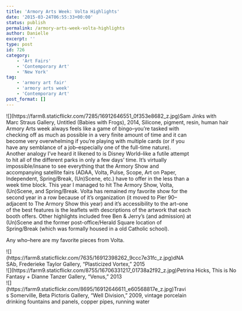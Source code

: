 ```yaml
---
title: 'Armory Arts Week: Volta Highlights'
date: '2015-03-24T06:55:33+00:00'
status: publish
permalink: /armory-arts-week-volta-highlights
author: Danielle
excerpt: ''
type: post
id: 726
category:
    - 'Art Fairs'
    - 'Contemporary Art'
    - 'New York'
tag:
    - 'armory art fair'
    - 'armory arts week'
    - 'Contemporary Art'
post_format: []
---
```

<div class="wp-caption alignnone" style="width: 605px">![](https://farm8.staticflickr.com/7285/16912646551_0f353e8682_z.jpg)Sam Jinks with Marc Straus Gallery, Untitled (Babies with Frogs), 2014, Silicone, pigment, resin, human hair

</div>Armory Arts week always feels like a game of bingo–you’re tasked with checking off as much as possible in a very finite amount of time and it can become very overwhelming if you’re playing with multiple cards (or if you have any semblance of a job–especially one of the full-time nature). Another analogy I’ve heard it likened to is Disney World–like a futile attempt to hit all of the different parks in only a few days’ time. It’s virtually impossible/insane to see everything that the Armory Show and accompanying satellite fairs (ADAA, Volta, Pulse, Scope, Art on Paper, Independent, Spring/Break, (Un)Scene, etc.) have to offer in the less than a week time block. This year I managed to hit The Armory Show, Volta, (Un)Scene, and Spring/Break. Volta has remained my favorite show for the second year in a row because of it’s organization (it moved to Pier 90–adjacent to The Armory Show this year) and it’s accessibility to the art–one of the best features is the leaflets with descriptions of the artwork that each booth offers. Other highlights included free Ben &amp; Jerry’s (and admission) at (Un)Scene and the former post-office/Herald Square location of Spring/Break (which was formally housed in a old Catholic school).

Any who–here are my favorite pieces from Volta.

<div class="wp-caption alignnone" style="width: 490px">![](https://farm8.staticflickr.com/7635/16912398262_9ccc7e31fc_z.jpg)dNASAb, Frederieke Taylor Gallery, “Plasticized Vortex,” 2015

</div><div class="wp-caption alignnone" style="width: 640px">![](https://farm9.staticflickr.com/8755/16706331217_01738a2f92_z.jpg)Petrina Hicks, This is No Fantasy + Dianne Tanzer Gallery, “Venus,” 2013

</div><div class="wp-caption alignnone" style="width: 490px">![](https://farm9.staticflickr.com/8695/16912646611_e60568817e_z.jpg)Travis Somerville, Beta Pictoris Gallery, “Well Division,” 2009, vintage porcelain drinking fountains and panels, copper pipes, running water

</div>